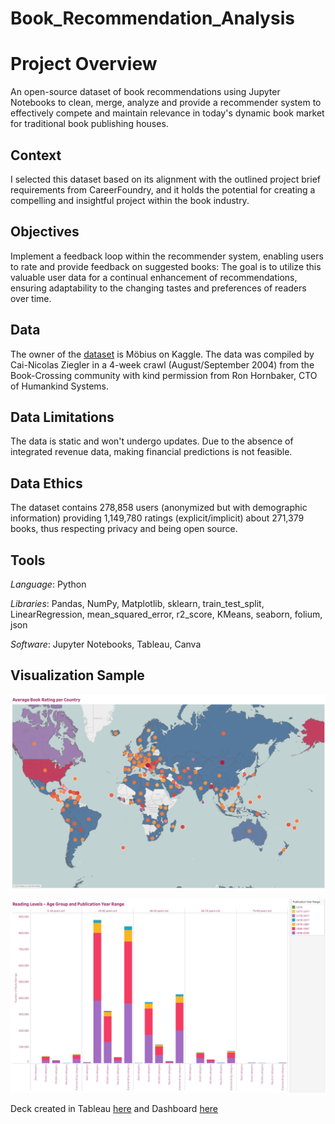 # Book_Recommendation_Analysis

# Project Overview

An open-source dataset of book recommendations using Jupyter Notebooks to clean, merge, analyze and provide a recommender system to effectively compete and maintain relevance in today's dynamic book market for traditional book publishing houses.

## Context

I selected this dataset based on its alignment with the outlined project brief requirements from CareerFoundry, and it holds the potential for creating a compelling and insightful project within the book industry.

## Objectives

Implement a feedback loop within the recommender system, enabling users to rate and provide feedback on suggested books: The goal is to utilize this valuable user data for a continual enhancement of recommendations, ensuring adaptability to the changing tastes and preferences of readers over time.

## Data

The owner of the [dataset]( https://www.kaggle.com/datasets/arashnic/book-recommendation-dataset) is Möbius on Kaggle.
The data was compiled by Cai-Nicolas Ziegler in a 4-week crawl (August/September 2004) from the Book-Crossing community with kind permission from Ron Hornbaker, CTO of Humankind Systems.

## Data Limitations

The data is static and won't undergo updates. Due to the absence of integrated revenue data, making financial predictions is not feasible.

## Data Ethics

The dataset contains 278,858 users (anonymized but with demographic information) providing 1,149,780 ratings (explicit/implicit) about 271,379 books, thus respecting privacy and being open source.

## Tools

_Language_: Python

_Libraries_: Pandas, NumPy, Matplotlib, sklearn, train_test_split, LinearRegression, mean_squared_error, r2_score, KMeans, seaborn, folium, json

_Software_: Jupyter Notebooks, Tableau, Canva

## Visualization Sample

![image]( https://github.com/gsmgla/Book_Recommendation_Analysis/blob/main/04%20Visualizations/book_ratings_country.png)

![image]( https://github.com/gsmgla/Book_Recommendation_Analysis/blob/main/04%20Visualizations/reading_levels_age_group_ratings.png)

Deck created in Tableau [here](https://public.tableau.com/app/profile/greta.lawani/viz/BookRecommendationsMLRecommenderSystem/BookRecommendations) and Dashboard [here](https://public.tableau.com/app/profile/greta.lawani/viz/BookWiseMetricsDashboard/BookWise) 
